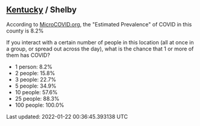 
## [Kentucky](/united-states/kentucky) / Shelby

According to [MicroCOVID.org](http://microcovid.org),
the "Estimated Prevalence" of COVID in this county is 8.2%

If you interact with a certain number of people in this location
(all at once in a group, or spread out across the day), what is the chance that
1 or more of them has COVID?

- 1 person: 8.2%
- 2 people: 15.8%
- 3 people: 22.7%
- 5 people: 34.9%
- 10 people: 57.6%
- 25 people: 88.3%
- 100 people: 100.0%

Last updated: 2022-01-22 00:36:45.393138 UTC
